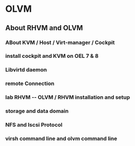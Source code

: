 # OLVM
## About RHVM  and OLVM 

###  ABout KVM / Host / Virt-manager / Cockpit 
### install cockpit and KVM on OEL 7 & 8 
### Libvirtd daemon 
### remote Connection 
### lab RHVM -- OLVM / RHVM installation and setup 
### storage and data domain 
### NFS and Iscsi Protocol 
### virsh command line and olvm command line 
